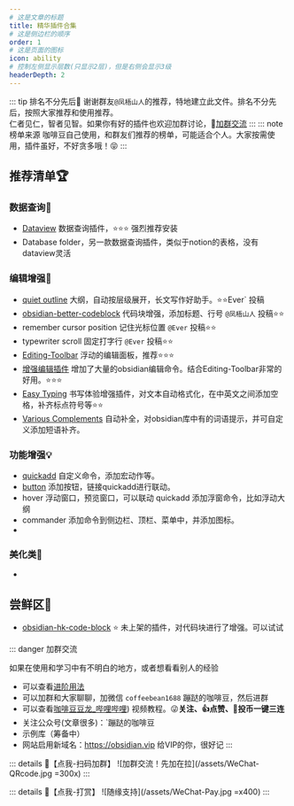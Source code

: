 ```yaml
---
# 这是文章的标题
title: 精华插件合集
# 这是侧边栏的顺序
order: 1
# 这是页面的图标
icon: ability
# 控制左侧显示层数(只显示2层)，但是右侧会显示3级
headerDepth: 2
---
```

::: tip 排名不分先后🍌
谢谢群友`@凤梧山人`的推荐，特地建立此文件。排名不分先后，按照大家推荐和使用推荐。  
仁者见仁，智者见智。如果你有好的插件也欢迎加群讨论，📢[加群交流](/zh/documentation/community.md) 
:::
::: note 榜单来源
咖啡豆自己使用，和群友们推荐的榜单，可能适合个人。大家按需使用，插件虽好，不好贪多哦！😝
:::

## 推荐清单🏆
### 数据查询🥕
- [Dataview](/zh/community-plugins/Recommended-plugins.md/) 数据查询插件，⭐️⭐️⭐️ 强烈推荐安装
- Database folder，另一款数据查询插件，类似于notion的表格，没有dataview灵活

### 编辑增强📝
- [quiet outline](/zh/community-plugins/Recommended-plugins.md) 大纲，自动按层级展开，长文写作好助手。⭐️⭐️Ever` 投稿
- [obsidian-better-codeblock](https://github.com/stargrey/obsidian-better-codeblock) 代码块增强，添加标题、行号 `@凤梧山人` 投稿⭐️⭐️
- remember cursor position 记住光标位置 `@Ever` 投稿⭐️⭐️
- typewriter scroll 固定打字行 `@Ever` 投稿⭐️⭐️
- [Editing-Toolbar](/zh/community-plugins/Editing-Toolbar.md) 浮动的编辑面板，推荐⭐️⭐️⭐️
- [增强编辑插件](/zh/community-plugins/Enhanced-editing.md) 增加了大量的obsidian编辑命令。结合Editing-Toolbar非常的好用。⭐️⭐️⭐️
- [Easy Typing](/zh/community-plugins/Easy-Typing.md) 书写体验增强插件，对文本自动格式化，在中英文之间添加空格，补齐标点符号等⭐️⭐️
- [Various Complements](/zh/community-plugins/various-complements.md) 自动补全，对obsidian库中有的词语提示，并可自定义添加短语补齐。

### 功能增强💡
- [quickadd](/zh/community-plugins/Recommended-plugins.md) 自定义命令，添加宏动作等。
- [button](/zh/community-plugins/Recommended-plugins.md) 添加按钮，链接quickadd进行联动。
- hover 浮动窗口，预览窗口，可以联动 quickadd 添加浮窗命令，比如浮动大纲
- commander 添加命令到侧边栏、顶栏、菜单中，并添加图标。
- 

### 美化类🌻
- 


## 尝鲜区🍑
- [obsidian-hk-code-block](/zh/community-plugins/Image-Auto-Upload-Plugin.md) ⭐️ 未上架的插件，对代码块进行了增强。可以试试


::: danger 加群交流

如果在使用和学习中有不明白的地方，或者想看看别人的经验
- 可以查看[进阶用法](/zh/advanced)
- 可以加群和大家聊聊，加微信 `coffeebean1688` 蹦跶的咖啡豆，然后进群
- 可以查看[咖啡豆豆龙_哔哩哔哩](https://space.bilibili.com/618777356)) 视频教程。😜**关注、👍点赞、📀投币一键三连**
- 关注公众号(文章很多)：`蹦跶的咖啡豆
- 示例库（筹备中）
- 网站启用新域名：https://obsidian.vip 给VIP的你，很好记
:::

::: details 🌱【点我-扫码加群】
![加群交流！先加在拉](/assets/WeChat-QRcode.jpg =300x) 
::: 

::: details 🍻【点我-打赏】
![随缘支持](/assets/WeChat-Pay.jpg =x400)
::: 

